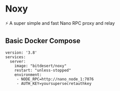 # Noxy

⚡ A super simple and fast Nano RPC proxy and relay

## Basic Docker Compose

```
version: '3.8'
services:
  server:
    image: "bitdesert/noxy"
    restart: "unless-stopped"
    environment:
     - NODE_RPC=http://nano_node_1:7076
     - AUTH_KEY=yoursupersecretauthkey
```
